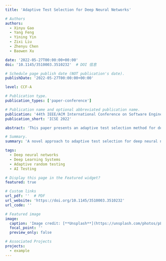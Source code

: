 ```yaml
---
title: 'Adaptive Test Selection for Deep Neural Networks'

# Authors
authors:
  - Xinyu Gao
  - Yang Feng
  - Yining Yin
  - Zixi Liu
  - Zhenyu Chen
  - Baowen Xu

date: '2022-05-27T00:00:00+00:00'
doi: '10.1145/3510003.3510232'  # DOI 信息

# Schedule page publish date (NOT publication's date).
publishDate: '2022-05-27T00:00:00+00:00'  

level: CCF-A

# Publication type.
publication_types: ['paper-conference']

# Publication name and optional abbreviated publication name.
publication: '44th IEEE/ACM International Conference on Software Engineering'
publication_short: 'ICSE 2022'

abstract: 'This paper presents an adaptive test selection method for deep neural networks, focusing on optimizing test coverage and efficiency.'

# Summary.
summary: 'A novel approach to adaptive test selection for deep neural networks, improving testing efficiency and robustness.'

tags:
  - Deep neural networks
  - Deep Learning Systems
  - Adaptive random testing
  - AI Testing

# Display this page in the Featured widget?
featured: true

# Custom links
url_pdf: ''  # PDF
url_website: 'https://doi.org/10.1145/3510003.3510232'
url_code: ''

# Featured image
image:
  caption: 'Image credit: [**Unsplash**](https://unsplash.com/photos/pLCdAaMFLTE)'
  focal_point: ''
  preview_only: false

# Associated Projects
projects:
  - example
---
```

